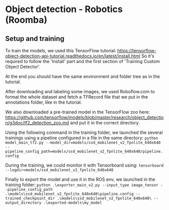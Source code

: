# Object detection - Robotics (Roomba)

## Setup and training

To train the models, we used this TensorFlow tutorial: https://tensorflow-object-detection-api-tutorial.readthedocs.io/en/latest/install.html
So it's required to follow the 'Install' part and the first section of 'Training Custom Object Detector'.

At the end you should have the same environment and folder tree as in the tutorial.

After downloading and labeling some images, we used Roboflow.com to format the whole dataset and fetch a TFRecord file that we put in the annotations folder, like in the tutorial.

We also downloaded a pre-trained model in the TensorFlow zoo here: https://github.com/tensorflow/models/blob/master/research/object_detection/g3doc/tf2_detection_zoo.md
and put it in the correct directory.

Using the following command in the training folder, we launched the several trainings using a pipeline configured in a file in the same directory:
`python model_main_tf2.py --model_dir=models/ssd_mobilenet_v2_fpnlite_640x640 --pipeline_config_path=models/ssd_mobilenet_v2_fpnlite_640x640/pipeline.config`

During the training, we could monitor it with Tensorboard using:
`tensorboard --logdir=models/ssd_mobilenet_v2_fpnlite_640x640`

Finally to export the model and use it in the ROS env, we launched in the training folder:
`python .\exporter_main_v2.py --input_type image_tensor --pipeline_config_path .\models\ssd_mobilenet_v2_fpnlite_640x640\pipeline.config --trained_checkpoint_dir .\models\ssd_mobilenet_v2_fpnlite_640x640\ --output_directory .\exported-models\my_model`
